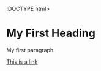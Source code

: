 !DOCTYPE html>
<html>
<head>
<title>My First HTML Page</title>
</head>
<body>
<h1>My First Heading</h1>
<p>My first paragraph.</p>
<a href="https://www.example.com">This is a link</a>
